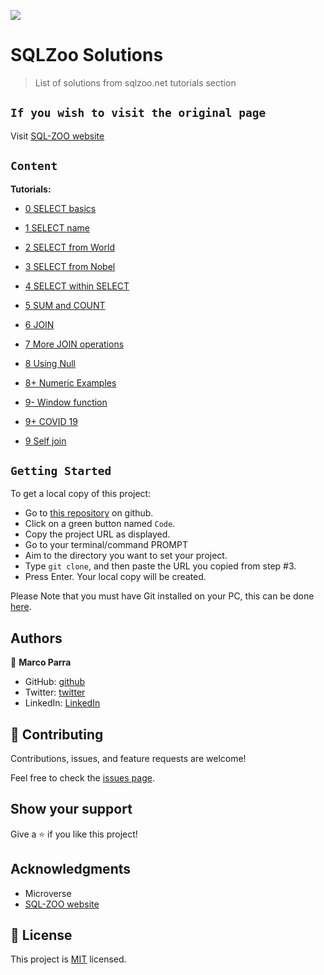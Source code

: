 ![](https://img.shields.io/badge/Microverse-blueviolet)

# SQLZoo Solutions

> List of solutions from sqlzoo.net tutorials section 

## `If you wish to visit the original page`

Visit [SQL-ZOO website](https://sqlzoo.net/wiki/SQL_Tutorial)

## `Content`

**Tutorials:**

- [0 SELECT basics](https://github.com/Emmyn5600/SQLZOO-Database/blob/development/tutorial00.sql)
   
- [1 SELECT name](https://github.com/Emmyn5600/SQLZOO-Database/blob/development/tutorial01.sql)
   
- [2 SELECT from World](https://github.com/Emmyn5600/SQLZOO-Database/blob/development/tutorial02.sql)
  
- [3 SELECT from Nobel](https://github.com/Emmyn5600/SQLZOO-Database/blob/development/tutorial03.sql)
   
- [4 SELECT within SELECT](https://github.com/Emmyn5600/SQLZOO-Database/blob/development/tutorial04.sql)
 
- [5 SUM and COUNT](https://github.com/Emmyn5600/SQLZOO-Database/blob/development/tutorial05.sql)
  
- [6 JOIN](https://github.com/Emmyn5600/SQLZOO-Database/blob/development/tutorial06.sql)
  
- [7 More JOIN operations](https://github.com/Emmyn5600/SQLZOO-Database/blob/development/tutorial07.sql)
   
- [8 Using Null](https://github.com/Emmyn5600/SQLZOO-Database/blob/development/tutorial08%2B.sql)
   
- [8+ Numeric Examples](https://github.com/Emmyn5600/SQLZOO-Database/blob/development/tutorial08.sql)
   
- [9- Window function](https://github.com/Emmyn5600/SQLZOO-Database/blob/development/tutorial09%2B%2B.sql)
    
- [9+ COVID 19](https://github.com/Emmyn5600/SQLZOO-Database/blob/development/tutorial09%2B.sql)
    
- [9 Self join](https://github.com/Emmyn5600/SQLZOO-Database/blob/development/tutorial09.sql)
   

## `Getting Started`

To get a local copy of this project:

- Go to [this repository](https://github.com/mrigorir/SQLZoo.git) on github.
- Click on a green button named `Code`.
- Copy the project URL as displayed.
- Go to your terminal/command PROMPT
- Aim to the directory you want to set your project.
- Type `git clone`, and then paste the URL you copied from step #3.<br>
- Press Enter. Your local copy will be created.

Please Note that you must have Git installed on your PC, this can be done [here](https://gist.github.com/derhuerst/1b15ff4652a867391f03).

## Authors

👤 **Marco Parra**

- GitHub: [github](https://github.com/mrigorir)
- Twitter: [twitter](https://twitter.com/marcoparra311)
- LinkedIn: [LinkedIn](https://linkedin.com/linkedinhandle)


## 🤝 Contributing

Contributions, issues, and feature requests are welcome!

Feel free to check the [issues page](https://github.com/mrigorir/SQLZoo/issues).

## Show your support

Give a ⭐️ if you like this project!

## Acknowledgments

- Microverse
- [SQL-ZOO website](https://sqlzoo.net/wiki/SQL_Tutorial)

## 📝 License

This project is [MIT](lic.url) licensed.
